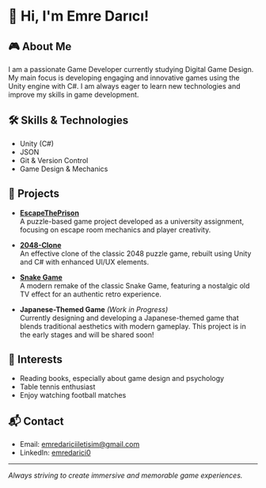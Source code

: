 # 👋 Hi, I'm Emre Darıcı!

## 🎮 About Me
I am a passionate Game Developer currently studying Digital Game Design. My main focus is developing engaging and innovative games using the Unity engine with C#. I am always eager to learn new technologies and improve my skills in game development.

## 🛠️ Skills & Technologies
- Unity (C#)
- JSON
- Git & Version Control
- Game Design & Mechanics

## 🚀 Projects

- [**EscapeThePrison**](https://github.com/emredarici/EscapeThePrison)  
  A puzzle-based game project developed as a university assignment, focusing on escape room mechanics and player creativity.

- [**2048-Clone**](https://github.com/emredarici/2048-clone)  
  An effective clone of the classic 2048 puzzle game, rebuilt using Unity and C# with enhanced UI/UX elements.

- [**Snake Game**](https://github.com/emredarici/SnakeGames)  
  A modern remake of the classic Snake Game, featuring a nostalgic old TV effect for an authentic retro experience.

- **Japanese-Themed Game** *(Work in Progress)*  
  Currently designing and developing a Japanese-themed game that blends traditional aesthetics with modern gameplay. This project is in the early stages and will be shared soon!

## 🌱 Interests
- Reading books, especially about game design and psychology
- Table tennis enthusiast
- Enjoy watching football matches

## 📬 Contact
- Email: emredariciiletisim@gmail.com
- LinkedIn: [emredarici0](https://www.linkedin.com/in/emredarici0/)

---

_Always striving to create immersive and memorable game experiences._
